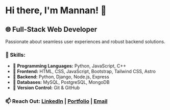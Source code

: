 # Hi there, I'm Mannan! 👋

## 🌐 Full-Stack Web Developer

Passionate about seamless user experiences and robust backend solutions.

### 🚀 Skills:
- 🌟 **Programming Languages:** Python, JavaScript, C++
- 🌟 **Frontend:** HTML, CSS, JavaScript, Bootstrap, Tailwind CSS, Astro
- 🌟 **Backend:** Python, Django, Node.js, Express
- 🌟 **Databases:** MySQL, PostgreSQL, MongoDB
- 🌟 **Version Control:** Git & GitHub

### 📫 Reach Out: [LinkedIn](https://www.linkedin.com/in/abdul-mannan-webdev/) | [Portfolio](link) | [Email](mailto:abdul.mannan6153@gmail.com)



